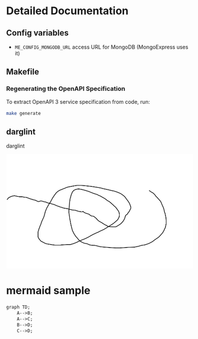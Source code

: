 # Detailed Documentation

## Config variables

* `ME_CONFIG_MONGODB_URL` access URL for MongoDB (MongoExpress uses it)

## Makefile

### Regenerating the OpenAPI Specification

To extract OpenAPI 3 service specification from code, run:

```sh
make generate
```

## darglint

darglint

![test](xpng.png)

# mermaid sample

```mermaid
graph TD;
    A-->B;
    A-->C;
    B-->D;
    C-->D;
```
